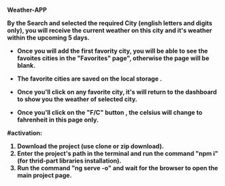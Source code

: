 <b>Weather-APP<b>

By the Search and selected the required City (english letters and digits only), you will receive the current weather on this city and it's weather within the upcoming 5 days.

* Once you will add the first favority city, you will be able to see the favoites cities in the "Favorites" page", otherwise the page will be blank.
* The favorite cities are saved on the <b> local storage </b>.
* Once you'll click on any favorite city, it's will return to the dashboard to show you the weather of selected city.

* Once you'll click on the "F/C" button  , the celsius will change to fahrenheit in this page only.

#activation:
1) Download the project (use clone or zip download).
2) Enter the project's path in the terminal and run the command "npm i" (for thrid-part libraries installation).
3) Run the command "ng serve -o" and wait for the browser to open the main project page.

